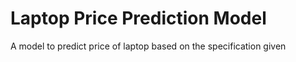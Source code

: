 # Laptop Price Prediction Model
A model to predict price of laptop based on the specification given
